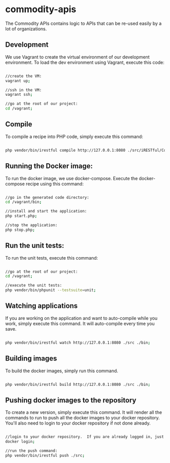 # commodity-apis
The Commodity APIs contains logic to APIs that can be re-used easily by a lot of organizations.


## Development
We use Vagrant to create the virtual environment of our development environment.  To load the dev environment using Vagrant, execute this code:

```bash

//create the VM:
vagrant up;

//ssh in the VM:
vagrant ssh;

//go at the root of our project:
cd /vagrant;

```

## Compile
To compile a recipe into PHP code, simply execute this command:

```bash

php vendor/bin/irestful compile http://127.0.0.1:8080 ./src/iRESTful/CommodityAPIs/Accounts/CRUD/recipe.json ./bin;

```

## Running the Docker image:
To run the docker image, we use docker-compose.  Execute the docker-compose recipe using this command:

```bash

//go in the generated code directory:
cd /vagrant/bin;

//install and start the application:
php start.php;

//stop the application:
php stop.php;

```

## Run the unit tests:
To run the unit tests, execute this command:

```bash

//go at the root of our project:
cd /vagrant;

//execute the unit tests:
php vendor/bin/phpunit --testsuite=unit;

```

## Watching applications
If you are working on the application and want to auto-compile while you work, simply execute this command.  It will auto-compile every time you save.

```bash

php vendor/bin/irestful watch http://127.0.0.1:8080 ./src ./bin;

```

## Building images
To build the docker images, simply run this command.

```bash

php vendor/bin/irestful build http://127.0.0.1:8080 ./src ./bin;

```

## Pushing docker images to the repository
To create a new version, simply execute this command.  It will render all the commands to run to push all the docker images to your docker repository.  You'll also need to login to your docker repository if not done already.

```bash

//login to your docker repository.  If you are already logged in, just skip this step:
docker login;

//run the push command:
php vendor/bin/irestful push ./src;

```
